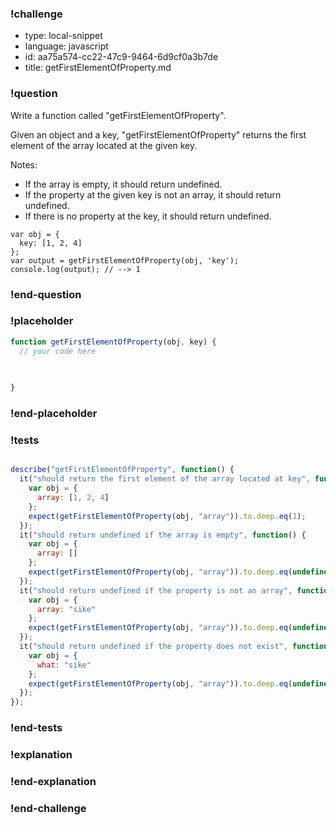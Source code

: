 ### !challenge

* type: local-snippet
* language: javascript
* id: aa75a574-cc22-47c9-9464-6d9cf0a3b7de
* title: getFirstElementOfProperty.md

### !question

Write a function called "getFirstElementOfProperty".

Given an object and a key, "getFirstElementOfProperty" returns the first element of the array located at the given key.

Notes:
* If the array is empty, it should return undefined.
* If the property at the given key is not an array, it should return undefined.
* If there is no property at the key, it should return undefined.

```
var obj = {
  key: [1, 2, 4]
};
var output = getFirstElementOfProperty(obj, 'key');
console.log(output); // --> 1
```

### !end-question

### !placeholder

```js
function getFirstElementOfProperty(obj, key) {
  // your code here
   

   
}
```

### !end-placeholder

### !tests

```js

describe("getFirstElementOfProperty", function() {
  it("should return the first element of the array located at key", function() {
    var obj = {
      array: [1, 2, 4]
    };
    expect(getFirstElementOfProperty(obj, "array")).to.deep.eq(1);
  });
  it("should return undefined if the array is empty", function() {
    var obj = {
      array: []
    };
    expect(getFirstElementOfProperty(obj, "array")).to.deep.eq(undefined);
  });
  it("should return undefined if the property is not an array", function() {
    var obj = {
      array: "sike"
    };
    expect(getFirstElementOfProperty(obj, "array")).to.deep.eq(undefined);
  });
  it("should return undefined if the property does not exist", function() {
    var obj = {
      what: "sike"
    };
    expect(getFirstElementOfProperty(obj, "array")).to.deep.eq(undefined);
  });
});


```

### !end-tests

### !explanation

### !end-explanation

### !end-challenge
